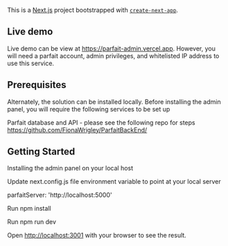 This is a [Next.js](https://nextjs.org/) project bootstrapped with [`create-next-app`](https://github.com/vercel/next.js/tree/canary/packages/create-next-app).

## Live demo

Live demo can be view at https://parfait-admin.vercel.app. However, you will need a parfait account, admin privileges, and whitelisted IP address to use this service.

## Prerequisites

Alternately, the solution can be installed locally. Before installing the admin panel, you will require the following services to be set up

Parfait database and API - please see the following repo for steps
https://github.com/FionaWrigley/ParfaitBackEnd/

## Getting Started

Installing the admin panel on your local host

Update next.config.js file environment variable to point at your local server

parfaitServer: 'http://localhost:5000'

Run npm install

Run npm run dev

Open [http://localhost:3001](http://localhost:3001) with your browser to see the result.